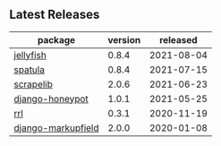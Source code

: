 ## Latest Releases
| package | version | released |
|--------------|-----------|-------------|
| [jellyfish](https://github.com/jamesturk/jellyfish) | 0.8.4 | 2021-08-04 |
| [spatula](https://github.com/jamesturk/spatula) | 0.8.4 | 2021-07-15 |
| [scrapelib](https://github.com/jamesturk/scrapelib) | 2.0.6 | 2021-06-23 |
| [django-honeypot](https://github.com/jamesturk/django-honeypot) | 1.0.1 | 2021-05-25 |
| [rrl](https://github.com/jamesturk/rrl) | 0.3.1 | 2020-11-19 |
| [django-markupfield](https://github.com/jamesturk/django-markupfield) | 2.0.0 | 2020-01-08 |
